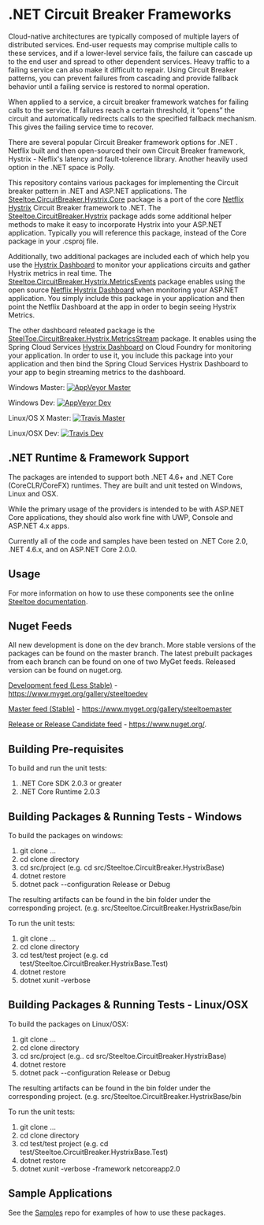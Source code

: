 # .NET Circuit Breaker Frameworks

Cloud-native architectures are typically composed of multiple layers of distributed services. End-user requests may comprise multiple calls to these services, and if a lower-level service fails, the failure can cascade up to the end user and spread to other dependent services. Heavy traffic to a failing service can also make it difficult to repair. Using Circuit Breaker patterns, you can prevent failures from cascading and provide fallback behavior until a failing service is restored to normal operation.

When applied to a service, a circuit breaker framework watches for failing calls to the service. If failures reach a certain threshold, it “opens” the circuit and automatically redirects calls to the specified fallback mechanism. This gives the failing service time to recover.

There are several popular Circuit Breaker framework options for .NET . Netflix built and then open-sourced their own Circuit Breaker framework, Hystrix - Neflix's latency and fault-tolerence library. Another heavily used option in the .NET space is Polly. 

This repository contains various packages for implementing the Circuit breaker pattern in .NET and ASP.NET applications.  The [Steeltoe.CircuitBreaker.Hystrix.Core](https://github.com/SteeltoeOSS/CircuitBreaker/tree/master/src/Steeltoe.CircuitBreaker.Hystrix.Core) package is a port of the core [Netflix Hystrix](https://github.com/Netflix/Hystrix) Circuit Breaker framework to .NET. The [Steeltoe.CircuitBreaker.Hystrix](https://github.com/SteeltoeOSS/CircuitBreaker/tree/master/src/Steeltoe.CircuitBreaker.Hystrix) package adds some additional helper methods to make it easy to incorporate Hystrix into your ASP.NET application. Typically you will reference this package, instead of the Core package in your .csproj file. 

Additionally, two additional packages are included each of which help you use the [Hystrix Dashboard](https://github.com/Netflix/Hystrix/wiki/Dashboard) to monitor your applications circuits and gather Hystrix metrics in real time. The [Steeltoe.CircuitBreaker.Hystrix.MetricsEvents](https://github.com/SteeltoeOSS/CircuitBreaker/tree/master/src/Steeltoe.CircuitBreaker.Hystrix.MetricsEvents) package enables using the open source [Netflix Hystrix Dashboard](https://github.com/Netflix/Hystrix/wiki/Dashboard) when monitoring your ASP.NET application. You simply include this package in your application and then point the Netflix Dashboard at the app in order to begin seeing Hystrix Metrics.

The other dashboard releated package is the [SteelToe.CircuitBreaker.Hystrix.MetricsStream](https://github.com/SteeltoeOSS/CircuitBreaker/tree/dev/src/Steeltoe.CircuitBreaker.Hystrix.MetricsStream) package.  It enables using the Spring Cloud Services [Hystrix Dashboard](http://docs.pivotal.io/spring-cloud-services/1-3/common/circuit-breaker) on Cloud Foundry for monitoring your application. In order to use it, you include this package into your application and then bind the Spring Cloud Services Hystrix Dashboard to your app to begin streaming metrics to the dashboard.

Windows Master:  [![AppVeyor Master](https://ci.appveyor.com/api/projects/status/pfv60665u6c6ufpx/branch/master?svg=true)](https://ci.appveyor.com/project/steeltoe/circuitbreaker/branch/master)

Windows Dev:  [![AppVeyor Dev](https://ci.appveyor.com/api/projects/status/pfv60665u6c6ufpx/branch/dev?svg=true)](https://ci.appveyor.com/project/steeltoe/circuitbreaker/branch/dev)

Linux/OS X Master: [![Travis Master](https://travis-ci.org/SteeltoeOSS/CircuitBreaker.svg?branch=master)](https://travis-ci.org/SteeltoeOSS/CircuitBreaker)

Linux/OSX Dev: [![Travis Dev](https://travis-ci.org/SteeltoeOSS/CircuitBreaker.svg?branch=dev)](https://travis-ci.org/SteeltoeOSS/CircuitBreaker)

## .NET Runtime & Framework Support

The packages are intended to support both .NET 4.6+ and .NET Core (CoreCLR/CoreFX) runtimes.  They are built and unit tested on Windows, Linux and OSX.

While the primary usage of the providers is intended to be with ASP.NET Core applications, they should also work fine with UWP, Console and ASP.NET 4.x apps.
 
Currently all of the code and samples have been tested on .NET Core 2.0, .NET 4.6.x, and on ASP.NET Core 2.0.0.

## Usage

For more information on how to use these components see the online [Steeltoe documentation](http://steeltoe.io/).

## Nuget Feeds

All new development is done on the dev branch. More stable versions of the packages can be found on the master branch. The latest prebuilt packages from each branch can be found on one of two MyGet feeds. Released version can be found on nuget.org.

[Development feed (Less Stable)](https://www.myget.org/gallery/steeltoedev) - https://www.myget.org/gallery/steeltoedev

[Master feed (Stable)](https://www.myget.org/gallery/steeltoemaster) - https://www.myget.org/gallery/steeltoemaster

[Release or Release Candidate feed](https://www.nuget.org/) - https://www.nuget.org/. 

## Building Pre-requisites

To build and run the unit tests:

1. .NET Core SDK 2.0.3 or greater
1. .NET Core Runtime 2.0.3

## Building Packages & Running Tests - Windows

To build the packages on windows:

1. git clone ...
1. cd clone directory
1. cd src/project (e.g. cd src/Steeltoe.CircuitBreaker.HystrixBase)
1. dotnet restore
1. dotnet pack --configuration Release or Debug 

The resulting artifacts can be found in the bin folder under the corresponding project. (e.g. src/Steeltoe.CircuitBreaker.HystrixBase/bin

To run the unit tests:

1. git clone ...
1. cd clone directory
1. cd test/test project (e.g. cd test/Steeltoe.CircuitBreaker.HystrixBase.Test)
1. dotnet restore
1. dotnet xunit -verbose

## Building Packages & Running Tests - Linux/OSX

To build the packages on Linux/OSX:

1. git clone ...
1. cd clone directory
1. cd src/project (e.g.. cd src/Steeltoe.CircuitBreaker.HystrixBase)
1. dotnet restore
1. dotnet pack --configuration Release or Debug

The resulting artifacts can be found in the bin folder under the corresponding project. (e.g. src/Steeltoe.CircuitBreaker.HystrixBase/bin

To run the unit tests:

1. git clone ...
1. cd clone directory
1. cd test/test project (e.g. cd test/Steeltoe.CircuitBreaker.HystrixBase.Test)
1. dotnet restore 
1. dotnet xunit -verbose -framework netcoreapp2.0

## Sample Applications

See the [Samples](https://github.com/SteeltoeOSS/Samples) repo for examples of how to use these packages.
